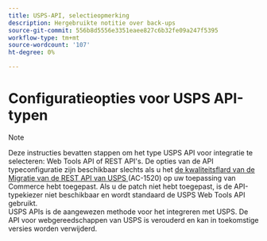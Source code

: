 ```yaml
---
title: USPS-API, selectieopmerking
description: Hergebruikte notitie over back-ups
source-git-commit: 556b8d5556e3351eaee827c6b32fe09a247f5395
workflow-type: tm+mt
source-wordcount: '107'
ht-degree: 0%

---
```


# Configuratieopties voor USPS API-typen

>[!NOTE]
>
>Deze instructies bevatten stappen om het type USPS API voor integratie te selecteren: Web Tools API of REST API&#39;s. De opties van de API typeconfiguratie zijn beschikbaar slechts als u het [ de kwaliteitsflard van de Migratie van de REST API van USPS ](https://experienceleague.adobe.com/docs/commerce-knowledge-base/kb/troubleshooting/known-issues-patches-attached/usps-rest-api-migration-patch.html) (AC-1520) op uw toepassing van Commerce hebt toegepast. Als u de patch niet hebt toegepast, is de API-typekiezer niet beschikbaar en wordt standaard de USPS Web Tools API gebruikt.<br> USPS APIs is de aangewezen methode voor het integreren met USPS. De API voor webgereedschappen van USPS is verouderd en kan in toekomstige versies worden verwijderd.
